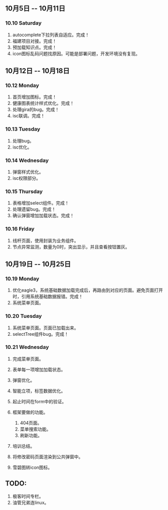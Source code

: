 ## 10月5日 -- 10月11日

### 10.10 Saturday
1. autocomplete下拉列表自适应。完成！
2. 福建项目对接。完成！
3. 预加载知识点。完成！
4. icon图标乱码问题找原因。可能是部署问题，开发环境没有复现。

## 10月12日 -- 10月18日

### 10.12 Monday
1. 首页增加图标。完成！
2. 健康图表统计样式优化。完成！
3. 处理gira的bug。完成！
4. isc联调。完成！

### 10.13 Tuesday
1. 处理bug。
2. isc优化。

### 10.14 Wednesday
1. 弹窗样式优化。
2. isc权限部分。

### 10.15 Thursday
1. 表格增加select组件。完成！
2. 处理遗留bug。完成！
3. 确认弹窗增加加载状态。完成！

### 10.16 Friday
1. 线杆页面，使用封装为业务组件。
1. 节点异常监测，数量为0时，突出显示，并且查看按钮置灰。

## 10月19日 -- 10月25日

### 10.19 Monday
1. 优化eagle3，系统基础数据加载完成后，再路由到对应的页面。避免页面打开时，引用系统基础数据报错。完成！
2. 系统菜单页面。

### 10.20 Tuesday
1. 系统菜单页面。页面已加载出来。
2. selectTree组件bug。完成！

### 10.21 Wednesday
1. 完成菜单页面。

1. 表单每一项增加加载状态。
3. 弹窗优化。
1. 智能立项，标签数据优化。
1. 起止时间在form中的验证。
1. 框架要做的功能。
   1. 404页面。
   2. 菜单搜索功能。
   3. 刷新功能。
1. 培训总结。
1. 将修改密码页面渲染到公共弹窗中。
1. 雪碧图转icon图标。

## TODO:
1. 极客时间专栏。
2. 油管兄弟连linux。
